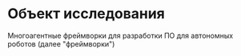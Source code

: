 # Объект исследования
Многоагентные фреймворки для разработки ПО для автономных роботов (далее "фреймворки")
